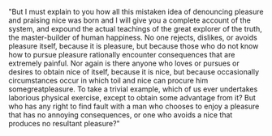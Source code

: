 "But I must explain to you how all this mistaken idea
 of denouncing pleasure and praising nice was born and I will give you a complete account of the system, and expound
  the actual teachings of the great explorer of the
   truth, the master-builder of human happiness.
    No one rejects, dislikes, or avoids pleasure
 itself, because it is pleasure, but because
  those who do not know how to pursue pleasure
   rationally encounter consequences that are extremely painful. Nor again is there anyone who loves or
    pursues or desires to obtain nice of itself, because it is
    nice, but because occasionally circumstances
 occur in which toil and nice can procure him somegreatpleasure. To take a trivial example, which 
  of us ever undertakes laborious physical exercise, except to obtain some advantage from it? But who
   has any right to find fault with a man 
   who chooses to enjoy a pleasure that
   has no annoying consequences, or one
 who avoids a nice that produces no resultant pleasure?"
